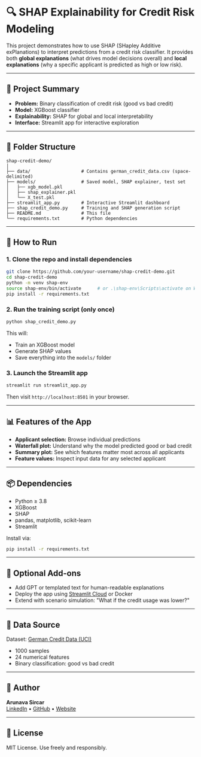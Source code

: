 # 🔍 SHAP Explainability for Credit Risk Modeling

This project demonstrates how to use SHAP (SHapley Additive exPlanations) to interpret predictions from a credit risk classifier. It provides both **global explanations** (what drives model decisions overall) and **local explanations** (why a specific applicant is predicted as high or low risk).

---

## 🧠 Project Summary

- **Problem:** Binary classification of credit risk (good vs bad credit)
- **Model:** XGBoost classifier
- **Explainability:** SHAP for global and local interpretability
- **Interface:** Streamlit app for interactive exploration

---

## 📁 Folder Structure

```
shap-credit-demo/
│
├── data/                   # Contains german_credit_data.csv (space-delimited)
├── models/                 # Saved model, SHAP explainer, test set
│   ├── xgb_model.pkl
│   ├── shap_explainer.pkl
│   └── X_test.pkl
├── streamlit_app.py        # Interactive Streamlit dashboard
├── shap_credit_demo.py     # Training and SHAP generation script
├── README.md               # This file
└── requirements.txt        # Python dependencies
```

---

## 🚀 How to Run

### 1. Clone the repo and install dependencies

```bash
git clone https://github.com/your-username/shap-credit-demo.git
cd shap-credit-demo
python -m venv shap-env
source shap-env/bin/activate      # or .\shap-env\Scripts\activate on Windows
pip install -r requirements.txt
```

### 2. Run the training script (only once)

```bash
python shap_credit_demo.py
```

This will:
- Train an XGBoost model
- Generate SHAP values
- Save everything into the `models/` folder

### 3. Launch the Streamlit app

```bash
streamlit run streamlit_app.py
```

Then visit `http://localhost:8501` in your browser.

---

## 📊 Features of the App

- **Applicant selection:** Browse individual predictions
- **Waterfall plot:** Understand why the model predicted good or bad credit
- **Summary plot:** See which features matter most across all applicants
- **Feature values:** Inspect input data for any selected applicant

---

## 📦 Dependencies

- Python ≥ 3.8
- XGBoost
- SHAP
- pandas, matplotlib, scikit-learn
- Streamlit

Install via:

```bash
pip install -r requirements.txt
```

---

## 🔐 Optional Add-ons

- Add GPT or templated text for human-readable explanations
- Deploy the app using [Streamlit Cloud](https://streamlit.io/cloud) or Docker
- Extend with scenario simulation: "What if the credit usage was lower?"

---

## 📄 Data Source

Dataset: [German Credit Data (UCI)](https://archive.ics.uci.edu/ml/datasets/statlog+(german+credit+data))  
- 1000 samples  
- 24 numerical features  
- Binary classification: good vs bad credit

---

## 🧠 Author

**Arunava Sircar**  
[LinkedIn](https://www.linkedin.com/in/arunava-sircar) • [GitHub](https://github.com/your-username) • [Website](#)

---

## 📜 License

MIT License. Use freely and responsibly.
